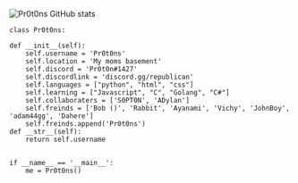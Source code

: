 ![Pr0t0ns GitHub stats](https://github-readme-stats.vercel.app/api?username=pr0t0ns&show_icons=true&theme=radical)

    class Pr0t0ns:
    
    def __init__(self):
        self.username = 'Pr0t0ns'
        self.location = 'My moms basement'
        self.discord = 'Pr0t0n#1427'
        self.discordlink = 'discord.gg/republican'
        self.languages = ["python", "html", "css"]
        self.learning = ["Javascript", "C", "Golang", "C#"]
        self.collaboraters = ['S0PT0N', 'ADylan']
        self.freinds = ['Bob ()', 'Rabbit', 'Ayanami', 'Vichy', 'JohnBoy', 'adam44gg', 'Dahere']
        self.freinds.append('Pr0t0ns')
    def __str__(self):
        return self.username


    if __name__ == '__main__':
        me = Pr0t0ns()

